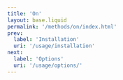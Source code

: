 ```yaml
---
title: 'On'
layout: base.liquid
permalink: '/methods/on/index.html'
prev:
  label: 'Installation'
  uri: '/usage/installation'
next:
  label: 'Options'
  uri: '/usage/options/'
---
```

